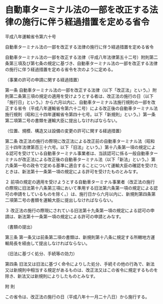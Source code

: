 # 自動車ターミナル法の一部を改正する法律の施行に伴う経過措置を定める省令

平成八年運輸省令第六十号

自動車ターミナル法の一部を改正する法律の施行に伴う経過措置を定める省令

自動車ターミナル法の一部を改正する法律（平成八年法律第五十二号）附則第二条第三項及び第七条の規定に基づき、自動車ターミナル法の一部を改正する法律の施行に伴う経過措置を定める省令を次のように定める。

（事業の許可の申請に関する経過措置）

第一条 自動車ターミナル法の一部を改正する法律（以下「改正法」という。）附則第二条第三項の規定の適用を受けようとする者は、改正法の施行の日（以下「施行日」という。）から六月以内に、自動車ターミナル法施行規則の一部を改正する省令（平成八年運輸省令第六十二号）による改正後の自動車ターミナル法施行規則（昭和三十四年運輸省令第四十七号。以下「新規則」という。）第一条第二項第二号の書類を運輸大臣に提出しなければならない。

（位置、規模、構造又は設備の変更の許可に関する経過措置）

第二条 改正法の施行の際現に改正法による改正前の自動車ターミナル法（昭和三十四年法律第百三十六号。以下「旧法」という。）第十八条第一項の規定による認可を受けている自動車ターミナル事業者は、当該認可に係る一般自動車ターミナルが改正法による改正後の自動車ターミナル法（以下「新法」という。）第六条第一号の政令で定める基準に適合することについて運輸大臣の確認を受けたときは、新法第十一条第一項の規定による許可を受けたものとみなす。

２ 前項の規定の適用を受けようとする自動車ターミナル事業者（改正法の施行の際現に旧法第十八条第三項において準用する旧法第六条第一項の規定による認可の申請をしているものを除く。）は、施行日から六月以内に、新規則第四条第二項第二号の書類を運輸大臣に提出しなければならない。

３ 改正法の施行の際現にされている旧法第十九条第一項の規定による認可の申請は、新法第十一条第一項の規定による許可の申請とみなす。

（書類の提出）

第三条 第一条又は前条第二項の書類は、新規則第十八条に規定する所轄地方運輸局長を経由して提出しなければならない。

（旧法に基づく処分、手続等の効力）

第四条 旧法又は旧法に基づく命令によりした処分、手続その他の行為で、新法又は新規則中相当する規定があるものは、改正法又はこの省令に規定するものを除き、新法又は新規則によりしたものとみなす。

附 則

この省令は、改正法の施行の日（平成八年十一月二十八日）から施行する。
